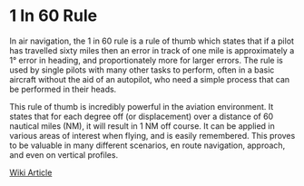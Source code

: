 # 1 In 60 Rule

In air navigation, the 1 in 60 rule is a rule of thumb which states that if a pilot has travelled sixty miles then an error in track of one mile is approximately a 1° error in heading, and proportionately more for larger errors. The rule is used by single pilots with many other tasks to perform, often in a basic aircraft without the aid of an autopilot, who need a simple process that can be performed in their heads. 

This rule of thumb is incredibly powerful in the aviation environment. It states that for each degree off (or displacement) over a distance of 60 nautical miles (NM), it will result in 1 NM off course. It can be applied in various areas of interest when flying, and is easily remembered. This proves to be valuable in many different scenarios, en route navigation, approach, and even on vertical profiles.

[Wiki Article](https://en.wikipedia.org/wiki/1_in_60_rule)
